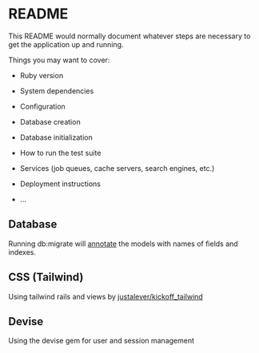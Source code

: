 # README

This README would normally document whatever steps are necessary to get the
application up and running.

Things you may want to cover:

* Ruby version

* System dependencies

* Configuration

* Database creation

* Database initialization

* How to run the test suite

* Services (job queues, cache servers, search engines, etc.)

* Deployment instructions

* ...

## Database

Running db:migrate will [annotate](https://makingsenseofrails.dev/how-to-use-the-annotate-gem-c44bfec97d03) the models with names of fields and indexes.

## CSS (Tailwind)

Using tailwind rails and views by [justalever/kickoff_tailwind](https://github.com/justalever/kickoff_tailwind)

## Devise

Using the devise gem for user and session management
